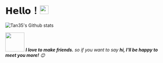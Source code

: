 # 𝗛𝗲𝗹𝗹𝗼！<img src="https://cdn.jsdelivr.net/gh/Tan35/ImgHosting/Tan35-PIC/githubhello.gif" width="27px"> 
<!--
**Tan35/Tan35** is a ✨ _special_ ✨ repository because its `README.md` (this file) appears on your GitHub profile.

Here are some ideas to get you started:

- 🔭 I’m currently working on ...
- 🌱 I’m currently learning ...
- 👯 I’m looking to collaborate on ...
- 🤔 I’m looking for help with ...
- 💬 Ask me about ...
- 📫 How to reach me: ...
- 😄 Pronouns: ...
- ⚡ Fun fact: ...
-->
![Tan35's Github stats](https://github-readme-stats.vercel.app/api?username=Tan35&show_icons=true)

<img src="https://media.giphy.com/media/LnQjpWaON8nhr21vNW/giphy.gif" width="60"> <em><b>I love to make friends.</b> so if you want to say <b>hi, I'll be happy to meet you more!</b> 😊</em>


